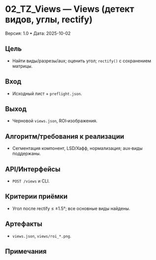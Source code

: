 # 02_TZ_Views — Views (детект видов, углы, rectify)
Версия: 1.0 • Дата: 2025-10-02

## Цель
- Найти виды/разрезы/aux; оценить угол; `rectify()` с сохранением матрицы.

## Вход
- Исходный лист + `preflight.json`.

## Выход
- Черновой `views.json`, ROI‑изображения.

## Алгоритм/требования к реализации
- Сегментация компонент, LSD/Хафф, нормализация; aux‑виды поддержаны.

## API/Интерфейсы
- `POST /views` и CLI.

## Критерии приёмки
- Угол после rectify ≤ ±1.5°; все основные виды найдены.

## Артефакты
- `views.json`, `views/roi_*.png`.

## Примечания
